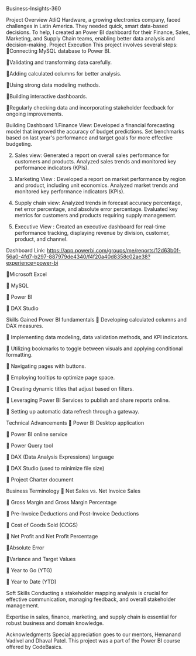 Business-Insights-360

Project Overview
AtliQ Hardware, a growing electronics company, faced challenges in Latin America. They needed quick, smart data-based decisions. To help, I created an Power BI dashboard for their Finance, Sales, Marketing, and Supply Chain teams, enabling better data analysis and decision-making.
Project Execution
This project involves several steps:
🔸Connecting MySQL database to Power BI.

🔸Validating and transforming data carefully.

🔸Adding calculated columns for better analysis.

🔸Using strong data modeling methods.

🔸Building interactive dashboards.

🔸Regularly checking data and incorporating stakeholder feedback for ongoing improvements.

Building Dashboard
1.Finance View:
Developed a financial forecasting model that improved the accuracy of budget predictions. Set benchmarks based on last year's performance and target goals for more effective budgeting.

2. Sales view:
Generated a report on overall sales performance for customers and products. Analyzed sales trends and monitored key performance indicators (KPIs).

4. Marketing View :
Developed a report on market performance by region and product, including unit economics. Analyzed market trends and monitored key performance indicators (KPIs).

6. Supply chain view:
Analyzed trends in forecast accuracy percentage, net error percentage, and absolute error percentage. Evaluated key metrics for customers and products requiring supply management.

8. Executive View :
Created an executive dashboard for real-time performance tracking, displaying revenue by division, customer, product, and channel.

Dashboard Link:
https://app.powerbi.com/groups/me/reports/12d63b0f-56a0-4fd7-b297-887979de4340/f4f20a40d8358c02ae38?experience=power-bi

🔸Microsoft Excel

🔸 MySQL

🔸 Power BI

🔸 DAX Studio

Skills Gained
Power BI fundamentals
🔸 Developing calculated columns and DAX measures.

🔸 Implementing data modeling, data validation methods, and KPI indicators.

🔸 Utilizing bookmarks to toggle between visuals and applying conditional formatting.

🔸 Navigating pages with buttons.

🔸 Employing tooltips to optimize page space.

🔸 Creating dynamic titles that adjust based on filters.

🔸 Leveraging Power BI Services to publish and share reports online.

🔸 Setting up automatic data refresh through a gateway.

Technical Advancements
🔸 Power BI Desktop application

🔸 Power BI online service

🔸 Power Query tool

🔸 DAX (Data Analysis Expressions) language

🔸 DAX Studio (used to minimize file size)

🔸 Project Charter document

Business Terminology
🔸 Net Sales vs. Net Invoice Sales

🔸 Gross Margin and Gross Margin Percentage

🔸 Pre-Invoice Deductions and Post-Invoice Deductions

🔸 Cost of Goods Sold (COGS)

🔸 Net Profit and Net Profit Percentage

🔸Absolute Error

🔸Variance and Target Values

🔸 Year to Go (YTG)

🔸 Year to Date (YTD)

Soft Skills
Conducting a stakeholder mapping analysis is crucial for effective communication, managing feedback, and overall stakeholder management.

Expertise in sales, finance, marketing, and supply chain is essential for robust business and domain knowledge.

Acknowledgments
Special appreciation goes to our mentors, Hemanand Vadivel and Dhaval Patel. This project was a part of the Power BI course offered by CodeBasics.
